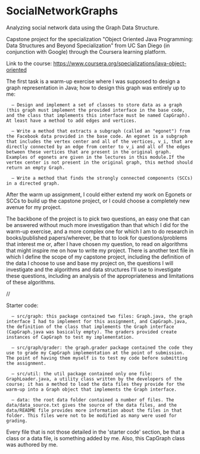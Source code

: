 # SocialNetworkGraphs
Analyzing social network data using the Graph Data Structure.

Capstone project for the specialization "Object Oriented Java Programming: Data Structures and Beyond Specialization" from UC San Diego (in conjunction with Google) through the Coursera learning platform.

Link to the course: https://www.coursera.org/specializations/java-object-oriented

The first task is a warm-up exercise where I was supposed to design a graph representation in Java; how to design this graph was entirely up to me:

      – Design and implement a set of classes to store data as a graph (this graph must implement the provided interface in the base code, and the class that implements this interface must be named CapGraph). At least have a method to add edges and vertices.

      – Write a method that extracts a subgraph (called an "egonet") from the Facebook data provided in the base code. An egonet is a subgraph that includes the vertex center and all of the vertices, v_i, that are directly connected by an edge from center to v_i and all of the edges between these vertices that are present in the original graph. Examples of egonets are given in the lectures in this module.If the vertex center is not present in the original graph, this method should return an empty Graph.

      – Write a method that finds the strongly connected components (SCCs) in a directed graph.

After the warm up assignment, I could either extend my work on Egonets or SCCs to build up the capstone project, or I could choose a completely new avenue for my project.

The backbone of the project is to pick two questions, an easy one that can be answered without much more investigation than that which I did for the warm-up exercise, and a more complex one for which I am to do research in books/published papers/wherever, be that to look for questions/problems that interest me or, after I have chosen my question, to read on algorithms that might inspire me on how to write my project. There is another text file in which I define the scope of my capstone project, including the definition of the data I choose to use and base my project on, the questions I will investigate and the algorithms and data structures I'll use to investigate these questions, including an analysis of the appropriateness and limitations of these algorithms.

//

Starter code:
      
      – src/graph: this package contained two files: Graph.java, the graph interface I had to implement for this assignment, and CapGraph.java, the definition of the class that implements the Graph interface (CapGraph.java was basically empty). The graders provided create instances of CapGraph to test my implementation.
      
      – src/graph/grader: the graph.grader package contained the code they use to grade my CapGraph implementation at the point of submission. The point of having them myself is to test my code before submitting the assignment.
      
      – src/util: the util package contained only one file: GraphLoader.java, a utility class written by the developers of the course; it has a method to load the data files they provide for the warm-up into a Graph object that implements the Graph interface.
      
      – data: the root data folder contained a number of files. The data/data_source.txt gives the source of the data files, and the data/README file provides more information about the files in that folder. This files were not to be modified as many were used for grading.

Every file that is not those detailed in the 'starter code' section, be that a class or a data file, is something added by me. Also, this CapGraph class was authored by me.
